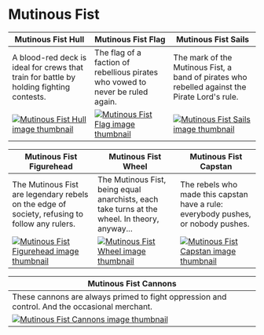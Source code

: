 # Mutinous Fist

| Mutinous Fist Hull | Mutinous Fist Flag | Mutinous Fist Sails |
| ------------------ | ------------------ | ------------------- |
| A blood-red deck is ideal for crews that train for battle by holding fighting contests. | The flag of a faction of rebellious pirates who vowed to never be ruled again. | The mark of the Mutinous Fist, a band of pirates who rebelled against the Pirate Lord's rule. |
| [![Mutinous Fist Hull image thumbnail](https://seaofthieves.wiki.gg/images/1/19/Mutinous_Fist_Hull.png)](https://seaofthieves.wiki.gg/wiki/Mutinous_Fist_Hull) | [![Mutinous Fist Flag image thumbnail](https://seaofthieves.wiki.gg/images/f/f5/Mutinous_Fist_Flag.png)](https://seaofthieves.wiki.gg/wiki/Mutinous_Fist_Flag) | [![Mutinous Fist Sails image thumbnail](https://seaofthieves.wiki.gg/images/7/7d/Mutinous_Fist_Sails.png)](https://seaofthieves.wiki.gg/wiki/Mutinous_Fist_Sails) |

| Mutinous Fist Figurehead | Mutinous Fist Wheel | Mutinous Fist Capstan |
| ------------------------ | ------------------- | --------------------- |
| The Mutinous Fist are legendary rebels on the edge of society, refusing to follow any rulers. | The Mutinous Fist, being equal anarchists, each take turns at the wheel. In theory, anyway... | The rebels who made this capstan have a rule: everybody pushes, or nobody pushes. |
| [![Mutinous Fist Figurehead image thumbnail](https://seaofthieves.wiki.gg/images/9/96/Mutinous_Fist_Figurehead.png)](https://seaofthieves.wiki.gg/wiki/Mutinous_Fist_Figurehead) | [![Mutinous Fist Wheel image thumbnail](https://seaofthieves.wiki.gg/images/8/8c/Mutinous_Fist_Wheel.png)](https://seaofthieves.wiki.gg/wiki/Mutinous_Fist_Wheel) | [![Mutinous Fist Capstan image thumbnail](https://seaofthieves.wiki.gg/images/0/0e/Mutinous_Fist_Capstan.png)](https://seaofthieves.wiki.gg/wiki/Mutinous_Fist_Capstan) |

| Mutinous Fist Cannons |
| --------------------- |
| These cannons are always primed to fight oppression and control. And the occasional merchant. |
| [![Mutinous Fist Cannons image thumbnail](https://seaofthieves.wiki.gg/images/6/63/Mutinous_Fist_Cannons.png)](https://seaofthieves.wiki.gg/wiki/Mutinous_Fist_Cannons) |
